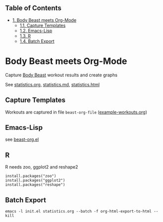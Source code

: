 <div id="table-of-contents">
<h2>Table of Contents</h2>
<div id="text-table-of-contents">
<ul>
<li><a href="#sec-1">1. Body Beast meets Org-Mode</a>
<ul>
<li><a href="#sec-1-1">1.1. Capture Templates</a></li>
<li><a href="#sec-1-2">1.2. Emacs-Lisp</a></li>
<li><a href="#sec-1-3">1.3. R</a></li>
<li><a href="#sec-1-4">1.4. Batch Export</a></li>
</ul>
</li>
</ul>
</div>
</div>


# Body Beast meets Org-Mode<a id="sec-1" name="sec-1"></a>

Capture [Body Beast](http://www.beachbody.com/product/fitness_programs/body-beast-workout.do) workout results and create graphs

See [statistics.org](statistics.md), [statistics.md](statistics.md), [statistics.html](statistics.html)

## Capture Templates<a id="sec-1-1" name="sec-1-1"></a>

Workouts are captured in file `beast-org-file` ([example-workouts.org](example-workouts.md))

## Emacs-Lisp<a id="sec-1-2" name="sec-1-2"></a>

see [beast-org.el](src/beast-org.el)

## R<a id="sec-1-3" name="sec-1-3"></a>

R needs zoo, ggplot2 and reshape2

    install.packages("zoo")
    install.packages("ggplot2")
    install.packages("reshape")

## Batch Export<a id="sec-1-4" name="sec-1-4"></a>

    emacs -l init.el statistics.org --batch -f org-html-export-to-html --kill